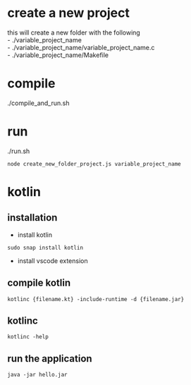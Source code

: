 # create a new project 

this will create a new folder with the following <br>
        - ./variable_project_name <br>
        - ./variable_project_name/variable_project_name.c <br> 
        - ./variable_project_name/Makefile <br>
# compile 
./compile_and_run.sh

# run 
./run.sh

```
node create_new_folder_project.js variable_project_name 
```

# kotlin 

## installation 

- install kotlin
```
sudo snap install kotlin
```

- install vscode extension

## compile kotlin 
```
kotlinc {filename.kt} -include-runtime -d {filename.jar}
```

## kotlinc 
```
kotlinc -help
```


## run the application 
```
java -jar hello.jar
```